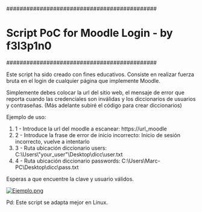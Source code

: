 #############################################
# Script PoC for Moodle Login - by f3l3p1n0 #
#############################################

Este script ha sido creado con fines educativos. 
Consiste en realizar fuerza bruta en el login de cualquier página que implemente Moodle.


Simplemente debes colocar la url del sitio web, el mensaje de error que reporta cuando las credenciales son inválidas y 
los diccionarios de usuarios y contraseñas. (Más adelante subiré el código para crear diccionarios)

Ejemplo de uso:

<ol>
  <li> 1 - Introduce la url del moodle a escanear: https://url_moodle </li>
  <li> 2 - Introduce la frase de error de inicio incorrecto: Inicio de sesión incorrecto, vuelve a intentarlo </li>
  <li> 3 - Ruta ubicación diccionario users: C:\Users\"your_user"\Desktop\dicc\user.txt </li>
  <li> 4 - Ruta ubicación diccionario passwords: C:\Users\Marc-PC\Desktop\dicc\pass.txt </li>
</ol>

Esperas a que encuentre la clave y usuario válidos.

[![Ejemplo.png](https://i.postimg.cc/JzLsB3WH/Ejemplo.png)](https://postimg.cc/8jZp26cT)

Pd: Este script se adapta mejor en Linux.


